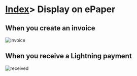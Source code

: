 # [Index](index.html)> Display on ePaper

## When you create an invoice

![invoice](images/invoice.jpg)

## When you receive a Lightning payment

![received](images/received.jpg)
